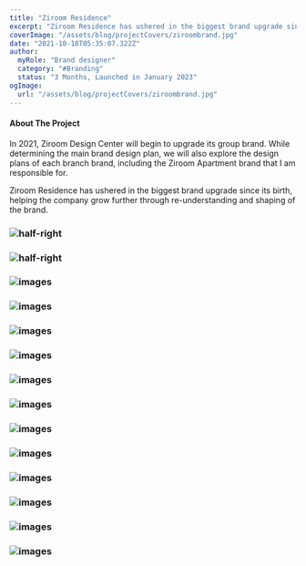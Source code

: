 ```yaml
---
title: "Ziroom Residence"
excerpt: "Ziroom Residence has ushered in the biggest brand upgrade since its birth, helping the company grow further through re-understanding and shaping of the brand."
coverImage: "/assets/blog/projectCovers/ziroombrand.jpg"
date: "2021-10-18T05:35:07.322Z"
author:
  myRole: "Brand designer"
  category: "#Branding"
  status: "3 Months, Launched in January 2023"
ogImage:
  url: "/assets/blog/projectCovers/ziroombrand.jpg"
---
```


#### About The Project
In 2021, Ziroom Design Center will begin to upgrade its group brand. While determining the main brand design plan, we will also explore the design plans of each branch brand, including the Ziroom Apartment brand that I am responsible for.

Ziroom Residence has ushered in the biggest brand upgrade since its birth, helping the company grow further through re-understanding and shaping of the brand.

### ![half-right](/assets/ziroom-residence/residence-14.png "Ziroom Residence")
### ![half-right](/assets/ziroom-residence/residence-15.png "Ziroom Residence")


### ![images](/assets/ziroom-residence/residence-1.png "Ziroom Residence")

### ![images](/assets/ziroom-residence/residence-2.png "Ziroom Residence")

### ![images](/assets/ziroom-residence/residence-3.png "Ziroom Residence")

### ![images](/assets/ziroom-residence/residence-4.png "Ziroom Residence")

### ![images](/assets/ziroom-residence/residence-5.png "Ziroom Residence")

### ![images](/assets/ziroom-residence/residence-6.png "Ziroom Residence")

### ![images](/assets/ziroom-residence/residence-7.png "Ziroom Residence")

### ![images](/assets/ziroom-residence/residence-8.png "Ziroom Residence")

### ![images](/assets/ziroom-residence/residence-9.png "Ziroom Residence")

### ![images](/assets/ziroom-residence/residence-10.png "Ziroom Residence")

### ![images](/assets/ziroom-residence/residence-11.png "Ziroom Residence")

### ![images](/assets/ziroom-residence/residence-12.png "Ziroom Residence")
